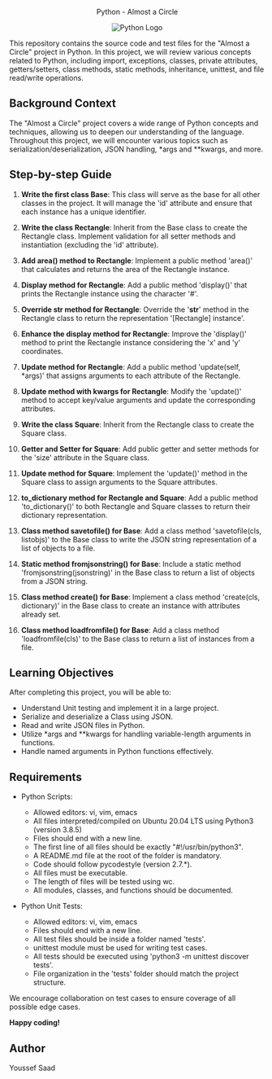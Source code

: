 <p align="center">Python - Almost a Circle</p>
<p align="center">
  <img src="https://upload.wikimedia.org/wikipedia/commons/thumb/c/c3/Python-logo-notext.svg/600px-Python-logo-notext.svg.png" alt="Python Logo">
</p>

This repository contains the source code and test files for the "Almost a Circle" project in Python. In this project, we will review various concepts related to Python, including import, exceptions, classes, private attributes, getters/setters, class methods, static methods, inheritance, unittest, and file read/write operations.

## Background Context

The "Almost a Circle" project covers a wide range of Python concepts and techniques, allowing us to deepen our understanding of the language. Throughout this project, we will encounter various topics such as serialization/deserialization, JSON handling, *args and **kwargs, and more.

## Step-by-step Guide

1. **Write the first class Base**: This class will serve as the base for all other classes in the project. It will manage the 'id' attribute and ensure that each instance has a unique identifier.

2. **Write the class Rectangle**: Inherit from the Base class to create the Rectangle class. Implement validation for all setter methods and instantiation (excluding the 'id' attribute).

3. **Add area() method to Rectangle**: Implement a public method 'area()' that calculates and returns the area of the Rectangle instance.

4. **Display method for Rectangle**: Add a public method 'display()' that prints the Rectangle instance using the character '#'.

5. **Override str method for Rectangle**: Override the '__str__' method in the Rectangle class to return the representation '[Rectangle] instance'.

6. **Enhance the display method for Rectangle**: Improve the 'display()' method to print the Rectangle instance considering the 'x' and 'y' coordinates.

7. **Update method for Rectangle**: Add a public method 'update(self, *args)' that assigns arguments to each attribute of the Rectangle.

8. **Update method with kwargs for Rectangle**: Modify the 'update()' method to accept key/value arguments and update the corresponding attributes.

9. **Write the class Square**: Inherit from the Rectangle class to create the Square class.

10. **Getter and Setter for Square**: Add public getter and setter methods for the 'size' attribute in the Square class.

11. **Update method for Square**: Implement the 'update()' method in the Square class to assign arguments to the Square attributes.

12. **to_dictionary method for Rectangle and Square**: Add a public method 'to_dictionary()' to both Rectangle and Square classes to return their dictionary representation.

13. **Class method savetofile() for Base**: Add a class method 'savetofile(cls, listobjs)' to the Base class to write the JSON string representation of a list of objects to a file.

14. **Static method fromjsonstring() for Base**: Include a static method 'fromjsonstring(jsonstring)' in the Base class to return a list of objects from a JSON string.

15. **Class method create() for Base**: Implement a class method 'create(cls, dictionary)' in the Base class to create an instance with attributes already set.

16. **Class method loadfromfile() for Base**: Add a class method 'loadfromfile(cls)' to the Base class to return a list of instances from a file.

## Learning Objectives

After completing this project, you will be able to:

- Understand Unit testing and implement it in a large project.
- Serialize and deserialize a Class using JSON.
- Read and write JSON files in Python.
- Utilize *args and **kwargs for handling variable-length arguments in functions.
- Handle named arguments in Python functions effectively.

## Requirements

- Python Scripts:
  - Allowed editors: vi, vim, emacs
  - All files interpreted/compiled on Ubuntu 20.04 LTS using Python3 (version 3.8.5)
  - Files should end with a new line.
  - The first line of all files should be exactly "#!/usr/bin/python3".
  - A README.md file at the root of the folder is mandatory.
  - Code should follow pycodestyle (version 2.7.*).
  - All files must be executable.
  - The length of files will be tested using wc.
  - All modules, classes, and functions should be documented.

- Python Unit Tests:
  - Allowed editors: vi, vim, emacs
  - Files should end with a new line.
  - All test files should be inside a folder named 'tests'.
  - unittest module must be used for writing test cases.
  - All tests should be executed using 'python3 -m unittest discover tests'.
  - File organization in the 'tests' folder should match the project structure.

We encourage collaboration on test cases to ensure coverage of all possible edge cases.

**Happy coding!**

## Author
Youssef Saad 
